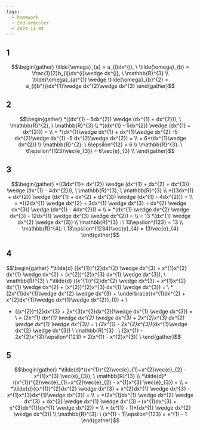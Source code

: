 ```yaml
---
tags:
  - homework
  - 2nd-semester
  - 2024-11-04
---
```


## 1

$$\begin{gather}
\tilde{\omega}_{a} = a_{i}dx^{i}, \ \tilde{\omega}_{b} = \frac{1}{2}b_{ij}dx^{i}\wedge dx^{j}, \ \mathbb{R}^{3} \\
\tilde{\omega}_{a}^{1} \wedge \tilde{\omega}_{b}^{2} = a_{i}b^{i}dx^{1}\wedge dx^{2}\wedge dx^{3}
\end{gather}$$

## 2

$$\begin{gather}
*((dx^{1} - 5dx^{2}) \wedge (dx^{1} + dx^{2})), \ \mathbb{R}^{2}, \ \mathbb{R}^{3} \\
*((dx^{1} - 5dx^{2}) \wedge (dx^{1} + dx^{2})) = \\
= *(dx^{1}\wedge dx^{1} + dx^{1}\wedge dx^{2} -5 dx^{2}\wedge dx^{1} -5 dx^{2}\wedge dx^{2}) = \\
= 6*(dx^{1}\wedge dx^{2}) \\
\mathbb{R}^{2}: \ 6\epsilon^{12} = 6 \\
\mathbb{R}^{3}: \ 6\epsilon^{123}\vec{e_{3}} = 6\vec{e}_{3} \\
\end{gather}$$

## 3

$$\begin{gather}
*((3dx^{1}+ dx^{2}) \wedge (dx^{1} + dx^{2} + dx^{3}) \wedge (dx^{1} - 4dx^{2})), \ \mathbb{R}^{3}, \ \mathbb{R}^{3} \\
*((3dx^{1} + dx^{2}) \wedge (dx^{1} + dx^{2} + dx^{3}) \wedge (dx^{1} - 4dx^{2})) = \\
= *((2dx^{1} \wedge dx^{2} + 3dx^{1} \wedge dx^{3} + dx^{2} \wedge dx^{3}) \wedge (dx^{1} - 4dx^{2})) = \\
= *(dx^{1} \wedge dx^{2} \wedge dx^{3} - 12dx^{1} \wedge dx^{3} \wedge dx^{2}) = \\
= 13 *(dx^{1} \wedge dx^{2} \wedge dx^{3}) \\
\mathbb{R}^{3} : \ 13\epsilon^{123} = 13 \\
\mathbb{R}^{4}: \ 13\epsilon^{1234}\vec{e}_{4} = 13\vec{e}_{4}
\end{gather}$$

## 4

$$\begin{gather}
*\tilde{d} ((x^{1})^{2}dx^{2} \wedge dx^{3} + x^{1}x^{2} dx^{1} \wedge dx^{2} + (x^{2})^{2}x^{3} dx^{1} \wedge dx^{3}), \ \mathbb{R}^{3} \\
*\tilde{d} ((x^{1})^{2}dx^{2} \wedge dx^{3} + x^{1}x^{2} dx^{1} \wedge dx^{2} + (x^{2})^{2}x^{3} dx^{1} \wedge dx^{3}) = \\
*(2x^{1}dx^{1}\wedge dx^{2} \wedge dx^{3} + \underbrace{(x^{1}dx^{2} + x^{2}dx^{1})\wedge dx^{1}\wedge dx^{2}}_{0} + \\
+ ((x^{2})^{2}dx^{3} + 2x^{3}x^{2}dx^{2})\wedge dx^{1} \wedge dx^{3}) = \\
= *(2x^{1} dx^{1} \wedge dx^{2} \wedge dx^{3} + 2x^{2}x^{3} dx^{2} \wedge dx^{1} \wedge dx^{3}) = \\
(2x^{1} - 2x^{2}x^{3})*(dx^{1}\wedge dx^{2} \wedge dx^{3}) \\
\mathbb{R}^{3} : \ (2x^{1} - 2x^{2}x^{3})\epsilon^{123} = 2(x^{1} - x^{2}x^{3}) \\
\end{gather}$$

## 5

$$\begin{gather}
*\tilde{d}*((x^{1})^{2}\vec{e}_{1}+x^{2}\vec{e}_{2} - x^{1}x^{3} \vec{e}_{3}), \ \mathbb{R}^{3} \\
*\tilde{d}*((x^{1})^{2}\vec{e}_{1}+x^{2}\vec{e}_{2} - x^{1}x^{3} \vec{e}_{3}) = \\
= *\tilde{d}((x^{1})^{2}dx^{2} \wedge dx^{3} + x^{2}dx^{1} \wedge dx^{3} - x^{1}x^{3}dx^{1}\wedge dx^{2}) = \\
= *(2x^{1}dx^{1} \wedge dx^{2} \wedge dx^{3} + dx^{2} \wedge dx^{1} \wedge dx^{3} - (x^{1}dx^{3} + x^{3}dx^{1})dx^{1} \wedge dx^{2}) = \\
= (x^{1} - 1)*(dx^{1} \wedge dx^{2} \wedge dx^{3}) \\
\mathbb{R}^{3}: \ (x^{1} - 1)\epsilon^{123} = x^{1} - 1
\end{gather}$$

